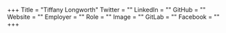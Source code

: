 +++
Title = "Tiffany Longworth"
Twitter = ""
LinkedIn = ""
GitHub = ""
Website = ""
Employer = ""
Role = ""
Image = ""
GitLab = ""
Facebook = ""
+++
